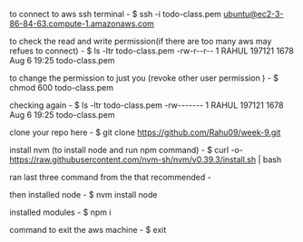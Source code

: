 to connect to aws ssh terminal - 
$ ssh -i todo-class.pem ubuntu@ec2-3-86-84-63.compute-1.amazonaws.com

to check the read and write permission(if there are too many aws may refues to connect) -
$ ls -ltr todo-class.pem 
-rw-r--r-- 1 RAHUL 197121 1678 Aug  6 19:25 todo-class.pem

to change the permission to just you (revoke other user permission ) -
$ chmod 600 todo-class.pem

checking again -
$ ls -ltr todo-class.pem 
-rw------- 1 RAHUL 197121 1678 Aug  6 19:25 todo-class.pem

clone your repo here -
$ git clone https://github.com/Rahu09/week-9.git

install nvm (to install node and run npm command) -
$ curl -o- https://raw.githubusercontent.com/nvm-sh/nvm/v0.39.3/install.sh | bash

ran last three command from the that recommended -

then installed node -
$ nvm install node

installed modules - 
$ npm i

command to exit the aws machine - 
$ exit